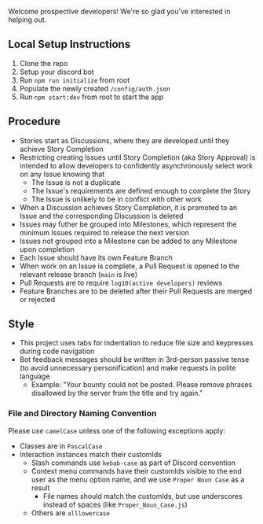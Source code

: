 Welcome prospective developers! We're so glad you've interested in helping out.

## Local Setup Instructions
1. Clone the repo
2. Setup your discord bot
3. Run `npm run initialize` from root
4. Populate the newly created `/config/auth.json`
5. Run `npm start:dev` from root to start the app

## Procedure
- Stories start as Discussions, where they are developed until they achieve Story Completion
- Restricting creating Issues until Story Completion (aka Story Approval) is intended to allow developers to confidently asynchronously select work on any Issue knowing that
   - The Issue is not a duplicate
   - The Issue's requirements are defined enough to complete the Story
   - The Issue is unlikely to be in conflict with other work
- When a Discussion achieves Story Completion, it is promoted to an Issue and the corresponding Discussion is deleted
- Issues may futher be grouped into Milestones, which represent the minimum Issues required to release the next version
- Issues not grouped into a Milestone can be added to any Milestone upon completion
- Each Issue should have its own Feature Branch
- When work on an Issue is complete, a Pull Request is opened to the relevant release branch (`main` is live)
- Pull Requests are to require `log10(active developers)` reviews
- Feature Branches are to be deleted after their Pull Requests are merged or rejected

## Style
- This project uses tabs for indentation to reduce file size and keypresses during code navigation
- Bot feedback messages should be written in 3rd-person passive tense (to avoid unnecessary personification) and make requests in polite language
    - Example: "Your bounty could not be posted. Please remove phrases disallowed by the server from the title and try again."

### File and Directory Naming Convention
Please use `camelCase` unless one of the following exceptions apply:
- Classes are in `PascalCase`
- Interaction instances match their customIds
   - Slash commands use `kebab-case` as part of Discord convention
   - Context menu commands have their customIds visible to the end user as the menu option name, and we use `Proper Noun Case` as a result
      - File names should match the customIds, but use underscores instead of spaces (like `Proper_Noun_Case.js`)
   - Others are `alllowercase`
